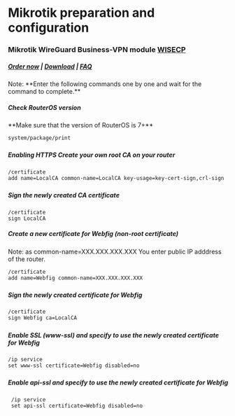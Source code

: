 # Mikrotik preparation and configuration

### Mikrotik WireGuard Business-VPN module **[WISECP](https://puqcloud.com/link.php?id=78)** 

##### [Order now](https://puqcloud.com/index.php?rp=/store/wisecp-module-mikrotik-wireguard-business-vpn) | [Download](https://download.puqcloud.com/WISECP/Product/PUQ_WISECP-Mikrotik-WireGuard-Business-VPN/) | [FAQ](https://faq.puqcloud.com/)

<p class="callout info align-center">Note: **Enter the following commands one by one and wait for the command to complete.**</p>

##### Check RouterOS version

<p class="callout warning">**Make sure that the version of RouterOS is 7+**</p>

```shell
system/package/print 
```

#####  

##### Enabling HTTPS Create your own root CA on your router

```
/certificate
add name=LocalCA common-name=LocalCA key-usage=key-cert-sign,crl-sign
```

#####  

##### Sign the newly created CA certificate

```
/certificate
sign LocalCA
```

##### Create a new certificate for Webfig (non-root certificate)

<p class="callout info">Note: as common-name=XXX.XXX.XXX.XXX You enter public IP adddress of the router.</p>

```
/certificate
add name=Webfig common-name=XXX.XXX.XXX.XXX
```

#####  

##### Sign the newly created certificate for Webfig

```
/certificate
sign Webfig ca=LocalCA 
```

#####  

##### Enable SSL (*www-ssl)* and specify to use the newly created certificate for Webfig

```
/ip service
set www-ssl certificate=Webfig disabled=no
```

#####  

##### Enable api-ssl and specify to use the newly created certificate for Webfig

```
 /ip service 
 set api-ssl certificate=Webfig disabled=no 
```